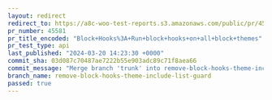 ```yaml
---
layout: redirect
redirect_to: https://a8c-woo-test-reports.s3.amazonaws.com/public/pr/45581/api/index.html
pr_number: 45581
pr_title_encoded: "Block+Hooks%3A+Run+block+hooks+on+all+block+themes"
pr_test_type: api
last_published: "2024-03-20 14:23:30 +0000"
commit_sha: 03d087c70487ae7222b55e903adc89c71f8aea66
commit_message: "Merge branch 'trunk' into remove-block-hooks-theme-include-list-guard"
branch_name: remove-block-hooks-theme-include-list-guard
passed: true
---
```

